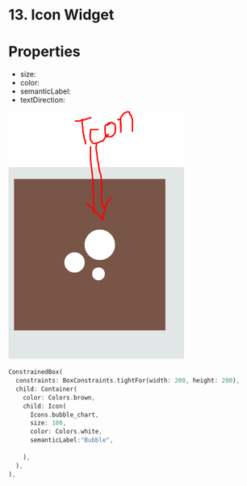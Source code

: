 # 13. Icon Widget

# Properties

- size:
- color:
- semanticLabel:
- textDirection:

![Untitled](13%20Icon%20Widget%20a78ebcecbf034d01a1589114a9061c80/Untitled.png)

```dart
ConstrainedBox(
  constraints: BoxConstraints.tightFor(width: 200, height: 200),
  child: Container(
    color: Colors.brown,
    child: Icon(
      Icons.bubble_chart,
      size: 100,
      color: Colors.white,
      semanticLabel:"Bubble",

    ),
  ),
),
```